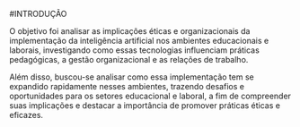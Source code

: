 #INTRODUÇÃO

O objetivo foi analisar as implicações éticas e organizacionais da implementação da inteligência artificial nos ambientes educacionais e laborais, investigando como essas tecnologias influenciam práticas pedagógicas, a gestão organizacional e as relações de trabalho.

Além disso, buscou-se analisar como essa implementação tem se expandido rapidamente nesses ambientes, trazendo desafios e oportunidades para os setores educacional e laboral, a fim de compreender suas implicações e destacar a importância de promover práticas éticas e eficazes.